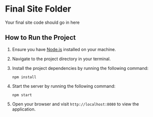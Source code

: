 # Final Site Folder
Your final site code should go in here


## How to Run the Project

1. Ensure you have [Node.js](https://nodejs.org/) installed on your machine.

2. Navigate to the project directory in your terminal.

3. Install the project dependencies by running the following command:
    ```
    npm install
    ```

4. Start the server by running the following command:
    ```
    npm start
    ```

5. Open your browser and visit `http://localhost:8080` to view the application.

